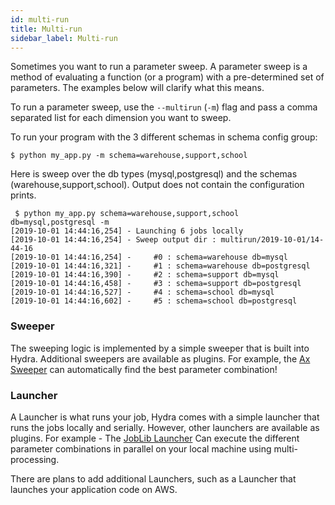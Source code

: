 ```yaml
---
id: multi-run
title: Multi-run
sidebar_label: Multi-run
---
```


Sometimes you want to run a parameter sweep.
A parameter sweep is a method of evaluating a function (or a program) with a pre-determined set of parameters.
The examples below will clarify what this means.

To run a parameter sweep, use the `--multirun` (`-m`) flag and pass a comma separated list for each 
dimension you want to sweep.

To run your program with the 3 different schemas in schema config group:
```
$ python my_app.py -m schema=warehouse,support,school 
```

Here is sweep over the db types (mysql,postgresql) and the schemas (warehouse,support,school).
Output does not contain the configuration prints.

```text
 $ python my_app.py schema=warehouse,support,school db=mysql,postgresql -m
[2019-10-01 14:44:16,254] - Launching 6 jobs locally
[2019-10-01 14:44:16,254] - Sweep output dir : multirun/2019-10-01/14-44-16
[2019-10-01 14:44:16,254] -     #0 : schema=warehouse db=mysql
[2019-10-01 14:44:16,321] -     #1 : schema=warehouse db=postgresql
[2019-10-01 14:44:16,390] -     #2 : schema=support db=mysql
[2019-10-01 14:44:16,458] -     #3 : schema=support db=postgresql
[2019-10-01 14:44:16,527] -     #4 : schema=school db=mysql
[2019-10-01 14:44:16,602] -     #5 : schema=school db=postgresql
```

### Sweeper
The sweeping logic is implemented by a simple sweeper that is built into Hydra.
Additional sweepers are available as plugins.
For example, the [Ax Sweeper](/plugins/ax_sweeper.md) can automatically find the best parameter combination!

### Launcher
A Launcher is what runs your job, Hydra comes with a simple launcher that runs the jobs locally and serially.
However, other launchers are available as plugins. For example - The [JobLib Launcher](/plugins/joblib_launcher.md)
Can execute the different parameter combinations in parallel on your local machine using multi-processing.

There are plans to add additional Launchers, such as a Launcher that launches your application code on AWS.
